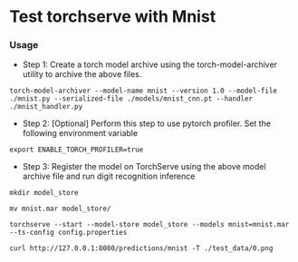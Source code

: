 # Test torchserve with Mnist 


### Usage

- Step 1: Create a torch model archive using the torch-model-archiver utility to archive the above files.
```commandline
torch-model-archiver --model-name mnist --version 1.0 --model-file ./mnist.py --serialized-file ./models/mnist_cnn.pt --handler  ./mnist_handler.py
```

- Step 2: [Optional] Perform this step to use pytorch profiler. Set the following environment variable
```commandline
export ENABLE_TORCH_PROFILER=true
```

- Step 3: Register the model on TorchServe using the above model archive file and run digit recognition inference
```commandline
mkdir model_store

mv mnist.mar model_store/

torchserve --start --model-store model_store --models mnist=mnist.mar --ts-config config.properties

curl http://127.0.0.1:8080/predictions/mnist -T ./test_data/0.png
```
